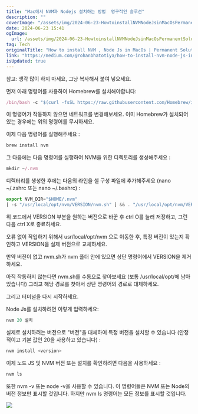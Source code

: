 ```yaml
---
title: "Mac에서 NVM과 Nodejs 설치하는 방법  영구적인 솔루션"
description: ""
coverImage: "/assets/img/2024-06-23-HowtoinstallNVMNodeJsinMacOsPermanentSolution_0.png"
date: 2024-06-23 15:41
ogImage:
  url: /assets/img/2024-06-23-HowtoinstallNVMNodeJsinMacOsPermanentSolution_0.png
tag: Tech
originalTitle: "How to install NVM , Node Js in MacOs | Permanent Solution"
link: "https://medium.com/@rohanbhatotiya/how-to-install-nvm-node-js-in-macos-permanent-solution-dc3b24616ecb"
isUpdated: true
---
```


참고: 생각 많이 하지 마세요, 그냥 복사해서 붙여 넣으세요.

먼저 아래 명령어를 사용하여 Homebrew를 설치해야합니다:

```js
/bin/bash -c "$(curl -fsSL https://raw.githubusercontent.com/Homebrew/install/HEAD/install.sh)"
```

이 명령어가 작동하지 않으면 네트워크를 변경해보세요.
이미 Homebrew가 설치되어있는 경우에는 위의 명령어를 무시하세요.

<!-- cozy-coder - 수평 -->

<ins class="adsbygoogle"
     style="display:block"
     data-ad-client="ca-pub-4877378276818686"
     data-ad-slot="1107185301"
     data-ad-format="auto"
     data-full-width-responsive="true"></ins>

<script>
     (adsbygoogle = window.adsbygoogle || []).push({});
</script>

이제 다음 명령어를 실행해주세요 :

```js
brew install nvm
```

그 다음에는 다음 명령어를 실행하여 NVM을 위한 디렉토리를 생성해주세요 :

```js
mkdir ~/.nvm
```

<!-- cozy-coder - 수평 -->

<ins class="adsbygoogle"
     style="display:block"
     data-ad-client="ca-pub-4877378276818686"
     data-ad-slot="1107185301"
     data-ad-format="auto"
     data-full-width-responsive="true"></ins>

<script>
     (adsbygoogle = window.adsbygoogle || []).push({});
</script>

디렉터리를 생성한 후에는 다음의 라인을 셸 구성 파일에 추가해주세요 (nano ~/.zshrc 또는 nano ~/.bashrc) :

```js
export NVM_DIR="$HOME/.nvm"
[ -s "/usr/local/opt/nvm/VERSION/nvm.sh" ] && . "/usr/local/opt/nvm/VERSION/nvm.sh"
```

위 코드에서 VERSION 부분을 원하는 버전으로 바꾼 후 ctrl O를 눌러 저장하고, 그런 다음 ctrl X로 종료하세요.

오류 없이 작업하기 위해서 usr/local/opt/nvm 으로 이동한 후, 특정 버전이 있는지 확인하고 VERSION을 실제 버전으로 교체하세요.

<!-- cozy-coder - 수평 -->

<ins class="adsbygoogle"
     style="display:block"
     data-ad-client="ca-pub-4877378276818686"
     data-ad-slot="1107185301"
     data-ad-format="auto"
     data-full-width-responsive="true"></ins>

<script>
     (adsbygoogle = window.adsbygoogle || []).push({});
</script>

만약 버전이 없고 nvm.sh가 nvm 폴더 안에 있으면 상단 명령어에서 VERSION을 제거하세요.

아직 작동하지 않는다면 nvm.sh를 수동으로 찾아보세요 (보통 /usr/local/opt/에 남아 있습니다) 그리고 해당 경로를 찾아서 상단 명령어의 경로로 대체하세요.

그리고 터미널을 다시 시작하세요.

Node Js를 설치하려면 이렇게 입력하세요:

<!-- cozy-coder - 수평 -->

<ins class="adsbygoogle"
     style="display:block"
     data-ad-client="ca-pub-4877378276818686"
     data-ad-slot="1107185301"
     data-ad-format="auto"
     data-full-width-responsive="true"></ins>

<script>
     (adsbygoogle = window.adsbygoogle || []).push({});
</script>

```js
nvm 20 설치
```

실제로 설치하려는 버전으로 "버전"을 대체하여 특정 버전을 설치할 수 있습니다 (안정적이고 기본 값인 20을 사용하고 있습니다) :

```js
nvm install <version>
```

이제 노드 JS 및 NVM 버전 또는 설치를 확인하려면 다음을 사용하세요 :

<!-- cozy-coder - 수평 -->

<ins class="adsbygoogle"
     style="display:block"
     data-ad-client="ca-pub-4877378276818686"
     data-ad-slot="1107185301"
     data-ad-format="auto"
     data-full-width-responsive="true"></ins>

<script>
     (adsbygoogle = window.adsbygoogle || []).push({});
</script>

```js
nvm ls
```

또한 nvm -v 또는 node -v을 사용할 수 있습니다. 이 명령어들은 NVM 또는 Node의 버전 정보만 표시할 것입니다. 하지만 nvm ls 명령어는 모든 정보를 표시할 것입니다.

<img src="/assets/img/2024-06-23-HowtoinstallNVMNodeJsinMacOsPermanentSolution_0.png" />
